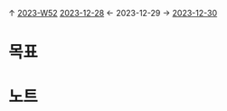 
↑ [2023-W52](2023-W52.md)
[2023-12-28](2023-12-28.md) ← 2023-12-29 → [2023-12-30](2023-12-30.md)


# 목표



# 노트




